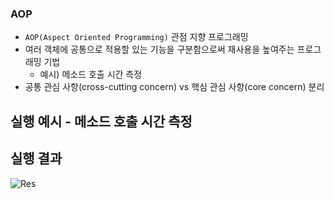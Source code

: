 ### AOP
* `AOP(Aspect Oriented Programming)` 관점 지향 프로그래밍
* 여러 객체에 공통으로 적용할 있는 기능을 구분함으로써 재사용을 높여주는 프로그래밍 기법
  * 예시) 메소드 호출 시간 측정
* 공통 관심 사항(cross-cutting concern) vs 핵심 관심 사항(core concern) 분리


## 실행 예시 - 메소드 호출 시간 측정

## 실행 결과
![Res](/Desktop/Res.png)
